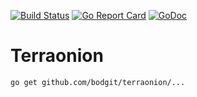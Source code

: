 [![Build Status](https://travis-ci.com/bodgit/terraonion.svg?branch=master)](https://travis-ci.com/bodgit/terraonion)
[![Go Report Card](https://goreportcard.com/badge/github.com/bodgit/terraonion)](https://goreportcard.com/report/github.com/bodgit/terraonion)
[![GoDoc](https://godoc.org/github.com/bodgit/terraonion?status.svg)](https://godoc.org/github.com/bodgit/terraonion)

# Terraonion
```
go get github.com/bodgit/terraonion/...
```

